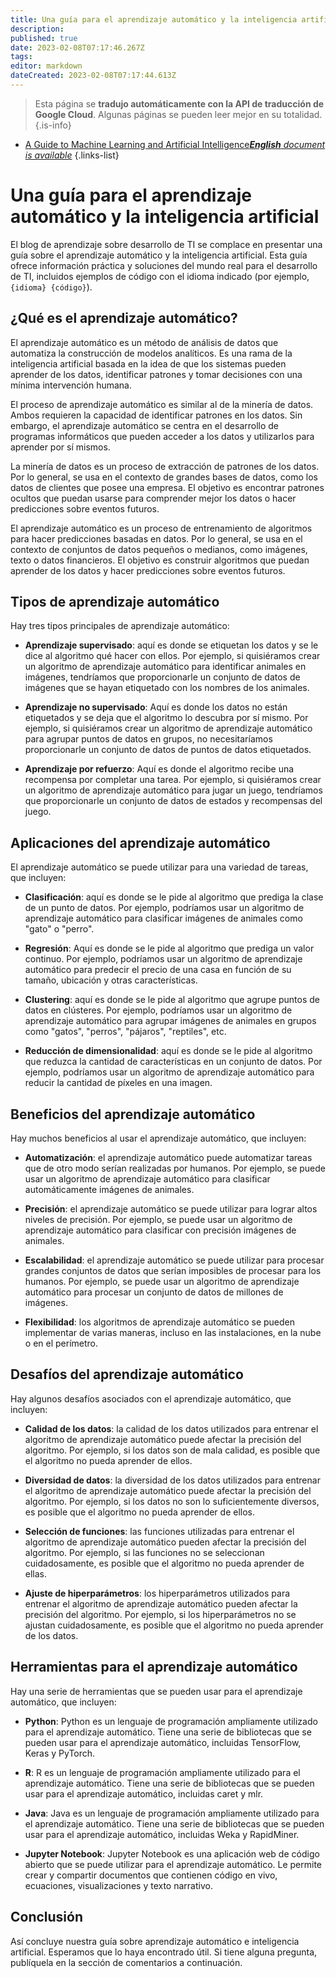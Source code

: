 ```yaml
---
title: Una guía para el aprendizaje automático y la inteligencia artificial
description: 
published: true
date: 2023-02-08T07:17:46.267Z
tags: 
editor: markdown
dateCreated: 2023-02-08T07:17:44.613Z
---
```


> Esta página se **tradujo automáticamente con la API de traducción de Google Cloud**.
Algunas páginas se pueden leer mejor en su totalidad.{.is-info}



- [A Guide to Machine Learning and Artificial Intelligence***English** document is available*](/en/Knowledge-base/Common/a-guide-to-machine-learning-and-artificial-intelligence)
{.links-list}


# Una guía para el aprendizaje automático y la inteligencia artificial

El blog de aprendizaje sobre desarrollo de TI se complace en presentar una guía sobre el aprendizaje automático y la inteligencia artificial. Esta guía ofrece información práctica y soluciones del mundo real para el desarrollo de TI, incluidos ejemplos de código con el idioma indicado (por ejemplo, ```{idioma} {código}```).

## ¿Qué es el aprendizaje automático?

El aprendizaje automático es un método de análisis de datos que automatiza la construcción de modelos analíticos. Es una rama de la inteligencia artificial basada en la idea de que los sistemas pueden aprender de los datos, identificar patrones y tomar decisiones con una mínima intervención humana.

El proceso de aprendizaje automático es similar al de la minería de datos. Ambos requieren la capacidad de identificar patrones en los datos. Sin embargo, el aprendizaje automático se centra en el desarrollo de programas informáticos que pueden acceder a los datos y utilizarlos para aprender por sí mismos.

La minería de datos es un proceso de extracción de patrones de los datos. Por lo general, se usa en el contexto de grandes bases de datos, como los datos de clientes que posee una empresa. El objetivo es encontrar patrones ocultos que puedan usarse para comprender mejor los datos o hacer predicciones sobre eventos futuros.

El aprendizaje automático es un proceso de entrenamiento de algoritmos para hacer predicciones basadas en datos. Por lo general, se usa en el contexto de conjuntos de datos pequeños o medianos, como imágenes, texto o datos financieros. El objetivo es construir algoritmos que puedan aprender de los datos y hacer predicciones sobre eventos futuros.

## Tipos de aprendizaje automático

Hay tres tipos principales de aprendizaje automático:

- **Aprendizaje supervisado**: aquí es donde se etiquetan los datos y se le dice al algoritmo qué hacer con ellos. Por ejemplo, si quisiéramos crear un algoritmo de aprendizaje automático para identificar animales en imágenes, tendríamos que proporcionarle un conjunto de datos de imágenes que se hayan etiquetado con los nombres de los animales.

- **Aprendizaje no supervisado**: Aquí es donde los datos no están etiquetados y se deja que el algoritmo lo descubra por sí mismo. Por ejemplo, si quisiéramos crear un algoritmo de aprendizaje automático para agrupar puntos de datos en grupos, no necesitaríamos proporcionarle un conjunto de datos de puntos de datos etiquetados.

- **Aprendizaje por refuerzo**: Aquí es donde el algoritmo recibe una recompensa por completar una tarea. Por ejemplo, si quisiéramos crear un algoritmo de aprendizaje automático para jugar un juego, tendríamos que proporcionarle un conjunto de datos de estados y recompensas del juego.

## Aplicaciones del aprendizaje automático

El aprendizaje automático se puede utilizar para una variedad de tareas, que incluyen:

- **Clasificación**: aquí es donde se le pide al algoritmo que prediga la clase de un punto de datos. Por ejemplo, podríamos usar un algoritmo de aprendizaje automático para clasificar imágenes de animales como "gato" o "perro".

- **Regresión**: Aquí es donde se le pide al algoritmo que prediga un valor continuo. Por ejemplo, podríamos usar un algoritmo de aprendizaje automático para predecir el precio de una casa en función de su tamaño, ubicación y otras características.

- **Clustering**: aquí es donde se le pide al algoritmo que agrupe puntos de datos en clústeres. Por ejemplo, podríamos usar un algoritmo de aprendizaje automático para agrupar imágenes de animales en grupos como "gatos", "perros", "pájaros", "reptiles", etc.

- **Reducción de dimensionalidad**: aquí es donde se le pide al algoritmo que reduzca la cantidad de características en un conjunto de datos. Por ejemplo, podríamos usar un algoritmo de aprendizaje automático para reducir la cantidad de píxeles en una imagen.

## Beneficios del aprendizaje automático

Hay muchos beneficios al usar el aprendizaje automático, que incluyen:

- **Automatización**: el aprendizaje automático puede automatizar tareas que de otro modo serían realizadas por humanos. Por ejemplo, se puede usar un algoritmo de aprendizaje automático para clasificar automáticamente imágenes de animales.

- **Precisión**: el aprendizaje automático se puede utilizar para lograr altos niveles de precisión. Por ejemplo, se puede usar un algoritmo de aprendizaje automático para clasificar con precisión imágenes de animales.

- **Escalabilidad**: el aprendizaje automático se puede utilizar para procesar grandes conjuntos de datos que serían imposibles de procesar para los humanos. Por ejemplo, se puede usar un algoritmo de aprendizaje automático para procesar un conjunto de datos de millones de imágenes.

- **Flexibilidad**: los algoritmos de aprendizaje automático se pueden implementar de varias maneras, incluso en las instalaciones, en la nube o en el perímetro.

## Desafíos del aprendizaje automático

Hay algunos desafíos asociados con el aprendizaje automático, que incluyen:

- **Calidad de los datos**: la calidad de los datos utilizados para entrenar el algoritmo de aprendizaje automático puede afectar la precisión del algoritmo. Por ejemplo, si los datos son de mala calidad, es posible que el algoritmo no pueda aprender de ellos.

- **Diversidad de datos**: la diversidad de los datos utilizados para entrenar el algoritmo de aprendizaje automático puede afectar la precisión del algoritmo. Por ejemplo, si los datos no son lo suficientemente diversos, es posible que el algoritmo no pueda aprender de ellos.

- **Selección de funciones**: las funciones utilizadas para entrenar el algoritmo de aprendizaje automático pueden afectar la precisión del algoritmo. Por ejemplo, si las funciones no se seleccionan cuidadosamente, es posible que el algoritmo no pueda aprender de ellas.

- **Ajuste de hiperparámetros**: los hiperparámetros utilizados para entrenar el algoritmo de aprendizaje automático pueden afectar la precisión del algoritmo. Por ejemplo, si los hiperparámetros no se ajustan cuidadosamente, es posible que el algoritmo no pueda aprender de los datos.

## Herramientas para el aprendizaje automático

Hay una serie de herramientas que se pueden usar para el aprendizaje automático, que incluyen:

- **Python**: Python es un lenguaje de programación ampliamente utilizado para el aprendizaje automático. Tiene una serie de bibliotecas que se pueden usar para el aprendizaje automático, incluidas TensorFlow, Keras y PyTorch.

- **R**: R es un lenguaje de programación ampliamente utilizado para el aprendizaje automático. Tiene una serie de bibliotecas que se pueden usar para el aprendizaje automático, incluidas caret y mlr.

- **Java**: Java es un lenguaje de programación ampliamente utilizado para el aprendizaje automático. Tiene una serie de bibliotecas que se pueden usar para el aprendizaje automático, incluidas Weka y RapidMiner.

- **Jupyter Notebook**: Jupyter Notebook es una aplicación web de código abierto que se puede utilizar para el aprendizaje automático. Le permite crear y compartir documentos que contienen código en vivo, ecuaciones, visualizaciones y texto narrativo.

## Conclusión

Así concluye nuestra guía sobre aprendizaje automático e inteligencia artificial. Esperamos que lo haya encontrado útil. Si tiene alguna pregunta, publíquela en la sección de comentarios a continuación.